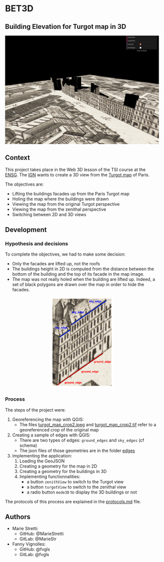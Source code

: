 # BET3D
## Building Elevation for Turgot map in 3D

![BET3D Screen](./images/screenBET3D.png)

## Context
This project takes place in the Web 3D lesson of the TSI course at the [ENSG](http://www.ensg.eu). The [IGN](http://www.ign.fr) wants to create a 3D view from the [Turgot map](https://fr.wikipedia.org/wiki/Plan_de_Turgot#/media/Fichier:Turgot_map_of_Paris_-_Norman_B._Leventhal_Map_Center.jpg) of Paris.

The objectives are:
* Lifting the buildings facades up from the Paris Turgot map
* Holing the map where the buildings were drawn
* Viewing the map from the original Turgot perspective
* Viewing the map from the zenithal perspective
* Switching between 2D and 3D views



## Development

### Hypothesis and decisions

To complete the objectives, we had to make some decision:
* Only the facades are lifted up, not the roofs
* The buildings height in 2D is computed from the distance between the bottom of the building and the top of its facade in the map image.
* The map was not really holed when the building are lifted up. Indeed, a set of black polygons are drawn over the map in order to hide the facades.

<div style="text-align:center">
<img src="./images/edges_schema.png" alt="Edges schema" height="300em">
</div>


### Process

The steps of the project were:
1. Georeferencing the map with QGIS:
    * The files [turgot_map_crop2.jpeg](./images/turgot_map_crop2.jpeg) and [turgot_map_crop2.tif](./images/turgot_map_crop2.tif) refer to a georeferenced crop of the original map
1. Creating a sample of edges with QGIS:
    * There are two types of edges: `ground_edges` and `sky_edges` (cf schema)
    * The json files of those geometries are in the folder [edges](./edges)
2. Implementing the application:
    1. Loading the GeoJSON
    2. Creating a geometry for the map in 2D
    3. Creating a geometry for the buildings in 3D
    4. Implementing functionnalities:
        * a button `zenithView` to switch to the Turgot view
        * a button `turgotView` to switch to the zenithal view
        * a radio button `mode3D` to display the 3D buildings or not

The protocols of this process are explained in the [protocols.md](./protocols.md) file.





## Authors
* Marie Stretti: 
   * GitHub: @MarieStretti
   * GitLab: @MarieStr
* Fanny Vignolles:
   * GitHub: @fvgls
   * GitLab: @fvgls
